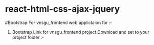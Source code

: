 # react-html-css-ajax-jquery

#Bootstrap For vnsgu_frontend web applictaion for :-
1. Bootstrap Link for vnsgu_frontend project Download and set to your project folder :-

<script src="https://cdn.jsdelivr.net/npm/bootstrap@5.3.3/dist/js/bootstrap.bundle.min.js" integrity="sha384-..." crossorigin="anonymous"></script> 

